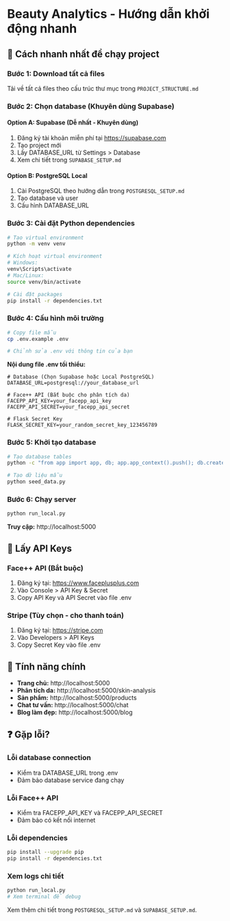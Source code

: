 # Beauty Analytics - Hướng dẫn khởi động nhanh

## 🚀 Cách nhanh nhất để chạy project

### Bước 1: Download tất cả files
Tải về tất cả files theo cấu trúc thư mục trong `PROJECT_STRUCTURE.md`

### Bước 2: Chọn database (Khuyên dùng Supabase)

#### Option A: Supabase (Dễ nhất - Khuyên dùng)
1. Đăng ký tài khoản miễn phí tại https://supabase.com
2. Tạo project mới
3. Lấy DATABASE_URL từ Settings > Database
4. Xem chi tiết trong `SUPABASE_SETUP.md`

#### Option B: PostgreSQL Local
1. Cài PostgreSQL theo hướng dẫn trong `POSTGRESQL_SETUP.md`
2. Tạo database và user
3. Cấu hình DATABASE_URL

### Bước 3: Cài đặt Python dependencies

```bash
# Tạo virtual environment
python -m venv venv

# Kích hoạt virtual environment
# Windows:
venv\Scripts\activate
# Mac/Linux:
source venv/bin/activate

# Cài đặt packages
pip install -r dependencies.txt
```

### Bước 4: Cấu hình môi trường

```bash
# Copy file mẫu
cp .env.example .env

# Chỉnh sửa .env với thông tin của bạn
```

**Nội dung file .env tối thiểu:**
```env
# Database (Chọn Supabase hoặc Local PostgreSQL)
DATABASE_URL=postgresql://your_database_url

# Face++ API (Bắt buộc cho phân tích da)
FACEPP_API_KEY=your_facepp_api_key
FACEPP_API_SECRET=your_facepp_api_secret

# Flask Secret Key
FLASK_SECRET_KEY=your_random_secret_key_123456789
```

### Bước 5: Khởi tạo database

```bash
# Tạo database tables
python -c "from app import app, db; app.app_context().push(); db.create_all()"

# Tạo dữ liệu mẫu
python seed_data.py
```

### Bước 6: Chạy server

```bash
python run_local.py
```

**Truy cập:** http://localhost:5000

## 🔑 Lấy API Keys

### Face++ API (Bắt buộc)
1. Đăng ký tại: https://www.faceplusplus.com
2. Vào Console > API Key & Secret
3. Copy API Key và API Secret vào file .env

### Stripe (Tùy chọn - cho thanh toán)
1. Đăng ký tại: https://stripe.com
2. Vào Developers > API Keys
3. Copy Secret Key vào file .env

## 📱 Tính năng chính

- **Trang chủ:** http://localhost:5000
- **Phân tích da:** http://localhost:5000/skin-analysis
- **Sản phẩm:** http://localhost:5000/products
- **Chat tư vấn:** http://localhost:5000/chat
- **Blog làm đẹp:** http://localhost:5000/blog

## ❓ Gặp lỗi?

### Lỗi database connection
- Kiểm tra DATABASE_URL trong .env
- Đảm bảo database service đang chạy

### Lỗi Face++ API
- Kiểm tra FACEPP_API_KEY và FACEPP_API_SECRET
- Đảm bảo có kết nối internet

### Lỗi dependencies
```bash
pip install --upgrade pip
pip install -r dependencies.txt
```

### Xem logs chi tiết
```bash
python run_local.py
# Xem terminal để debug
```

Xem thêm chi tiết trong `POSTGRESQL_SETUP.md` và `SUPABASE_SETUP.md`.